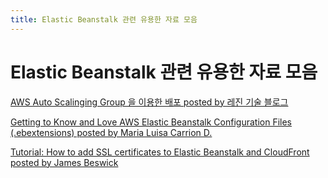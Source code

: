 ```yaml
---
title: Elastic Beanstalk 관련 유용한 자료 모음
---
```

# Elastic Beanstalk 관련 유용한 자료 모음

[AWS Auto Scalinging Group 을 이용한 배포 posted by 레진 기술 블로그](https://tech.lezhin.com/2017/08/10/deployment-with-auto-scaling-group)

[Getting to Know and Love AWS Elastic Beanstalk Configuration Files (.ebextensions) posted by Maria Luisa Carrion D.](https://medium.com/@marilu597/getting-to-know-and-love-aws-elastic-beanstalk-configuration-files-ebextensions-9a4502a26e3c)

[Tutorial: How to add SSL certificates to Elastic Beanstalk and CloudFront posted by James Beswick](https://medium.com/in-development/how-to-add-ssl-certificates-to-elastic-beanstalk-and-cloudfront-452f68591ca5)
